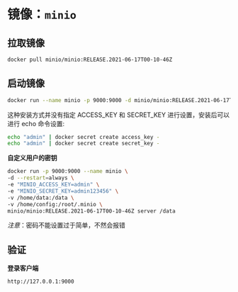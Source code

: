 # 镜像：`minio`

## 拉取镜像

```bash
docker pull minio/minio:RELEASE.2021-06-17T00-10-46Z
```

## 启动镜像

```bash
docker run --name minio -p 9000:9000 -d minio/minio:RELEASE.2021-06-17T00-10-46Z server /data
```

这种安装方式并没有指定 ACCESS_KEY 和 SECRET_KEY 进行设置，安装后可以进行 echo 命令设置:

```bash
echo "admin" | docker secret create access_key -
echo "admin" | docker secret create secret_key -
```

**自定义用户的密钥**

```bash
docker run -p 9000:9000 --name minio \
-d --restart=always \
-e "MINIO_ACCESS_KEY=admin" \
-e "MINIO_SECRET_KEY=admin123456" \
-v /home/data:/data \
-v /home/config:/root/.minio \
minio/minio:RELEASE.2021-06-17T00-10-46Z server /data
```

*注意*：密码不能设置过于简单，不然会报错

## 验证

**登录客户端**

```
http://127.0.0.1:9000
```